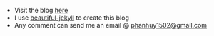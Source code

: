 - Visit the blog [here](https://phanhuy1502.github.io/)
- I use [beautiful-jekyll](https://github.com/daattali/beautiful-jekyll) to create this blog
- Any comment can send me an email @ [phanhuy1502@gmail.com](mailto:phanhuy1502@gmail.com)